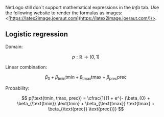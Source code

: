 NetLogo still don´t support mathematical expressions in the *Info* tab. Use the following website to render the formulas as images: \<[https://latex2image.joeraut.com](https://latex2image.joeraut.com/)\>.

## Logistic regression

Domain:

$$
p : \mathbb{R} \rightarrow (0, 1)
$$

Linear combination:

$$
\beta_{0} + \beta_{\text{tmin}} \text{tmin} + \beta_{\text{tmax}} \text{tmax} + \beta_{\text{prec}} \text{prec}
$$

Probability:

$$
p(\text{tmin, tmax, prec}) = \cfrac{1}{1 + e^{- (\beta_{0} + \beta_{\text{tmin}} \text{tmin} + \beta_{\text{tmax}} \text{tmax} + \beta_{\text{prec}} \text{prec})}}
$$
